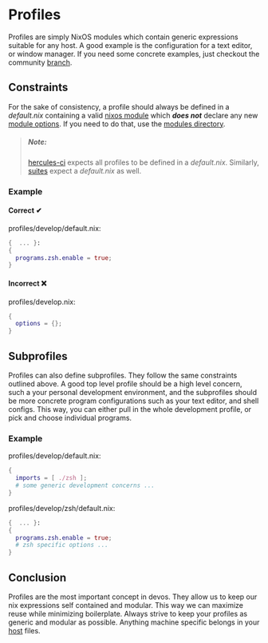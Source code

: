 # Profiles
Profiles are simply NixOS modules which contain generic expressions suitable
for any host. A good example is the configuration for a text editor, or
window manager. If you need some concrete examples, just checkout the
community [branch](https://github.com/divnix/devos/tree/community/profiles).

## Constraints
For the sake of consistency, a profile should always be defined in a
_default.nix_ containing a valid [nixos module](https://nixos.wiki/wiki/Module)
which ___does not___ declare any new
[module options](https://nixos.org/manual/nixos/stable/index.html#sec-option-declarations).
If you need to do that, use the [modules directory](../modules).

> ##### _Note:_
> [hercules-ci](../doc/integrations/hercules.md) expects all profiles to be
> defined in a _default.nix_. Similarly, [suites](../suites) expect a
> _default.nix_ as well.

### Example
#### Correct ✔
profiles/develop/default.nix:
```nix
{  ... }:
{
  programs.zsh.enable = true;
}
```

#### Incorrect ❌
profiles/develop.nix:
```nix
{
  options = {};
}
```

## Subprofiles
Profiles can also define subprofiles. They follow the same constraints outlined
above. A good top level profile should be a high level concern, such a your
personal development environment, and the subprofiles should be more concrete
program configurations such as your text editor, and shell configs. This way,
you can either pull in the whole development profile, or pick and choose
individual programs.

### Example

profiles/develop/default.nix:
```nix
{
  imports = [ ./zsh ];
  # some generic development concerns ...
}
```

profiles/develop/zsh/default.nix:
```nix
{  ... }:
{
  programs.zsh.enable = true;
  # zsh specific options ...
}
```

## Conclusion
Profiles are the most important concept in devos. They allow us to keep our
nix expressions self contained and modular. This way we can maximize reuse
while minimizing boilerplate. Always strive to keep your profiles as generic
and modular as possible. Anything machine specific belongs in your
[host](../hosts) files.
